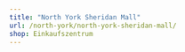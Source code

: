 ```yaml
---
title: "North York Sheridan Mall"
url: /north-york/north-york-sheridan-mall/
shop: Einkaufszentrum
---
```

